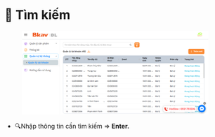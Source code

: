 # 🔎 Tìm kiếm

<figure><img src="../.gitbook/assets/4.png" alt=""><figcaption></figcaption></figure>

* 🔍Nhập thông tin cần tìm kiếm => **Enter.**
